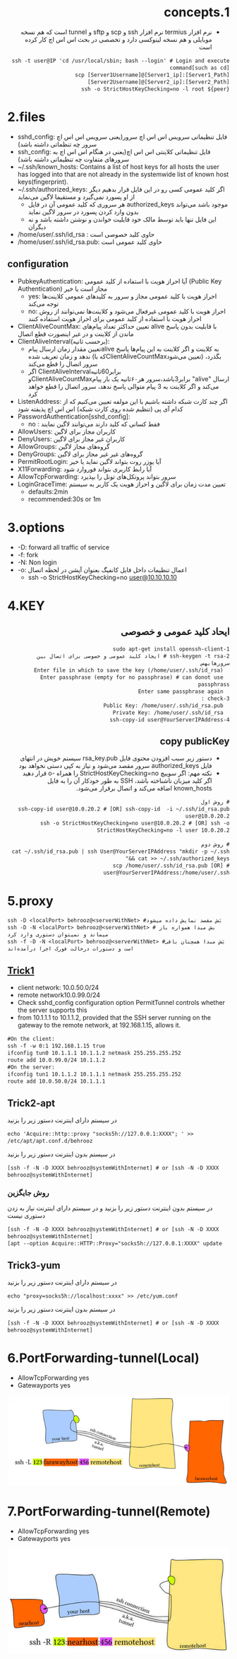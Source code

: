 <div dir="rtl">

# 1.concepts

* نرم افزار termius نرم افزار ssh و scp و sftp و tunnel است که هم نسخه موبایلی و هم نسخه لینوکسی دارد و تخصصی در بحث اس اس اچ کار کرده است

```shell
ssh -t user@IP 'cd /usr/local/sbin; bash --login' # Login and execute command[such as cd]
scp [Server1Username]@[Server1_ip]:[Server1_Path] [Server2Username]@[Server2_ip]:[Server2_Path]
ssh -o StrictHostKeyChecking=no -l root ${peer}

```

</div>

# 2.files

* sshd_config:  فایل تنظیماتی سرویس اس اس اچ سرور(یعنی سرویس اس اس اچ سرور چه تنظماتی داشته باشد)
* ssh_config:  فایل تنظیماتی کلاینتی اس اس اچ(یعنی در هنگام اس اس اچ به سرورهای متفاوت چه تنظیماتی داشته باشد)
* ~/.ssh/known_hosts: Contains a list of host keys for all hosts the user has logged into that are not already in the systemwide list of known host keys(fingerprint).
* ~/.ssh/authorized_keys: اگر کلید عمومی کسی رو در این فایل قرار بدهیم دیگر از او پسورد نمی‌گیرد و مستقیما لاگین می‌نماید
    * هر سروری که کلید عمومی آن در فایل authorized_keys موجود باشد می‌تواند بدون وارد کردن پسورد در سرور لاگین نماید
    * این فایل تنها باید توسط مالک خود قایلیت خواندن و نوشتن داشته باشد و نه دیگران
* /home/user/.ssh/id_rsa : حاوی کلید خصوصی است
* /home/user/.ssh/id_rsa.pub: حاوی کلید عمومی است

## configuration

* PubkeyAuthentication: آیا احراز هویت با استفاده از کلید عمومی (Public Key Authentication) مجاز است یا خیر
    * yes: احراز هویت با کلید عمومی مجاز و سرور به کلیدهای عمومی کلاینت‌ها توجه می‌کند
    * no: احراز هویت با کلید عمومی غیرفعال می‌شود و کلاینت‌ها نمی‌توانند از روش احراز هویت با استفاده از کلید عمومی برای احراز هویت استفاده کنند
* ClientAliveCountMax: تعیین حداکثر تعداد پیام‌های alive با قابلیت بدون پاسخ ماندن از کلاینت و در غیر اینصورت قطع اتصال
* ClientAliveInterval(برحسب ثانیه):
    * تعیین مقدار زمان ارسال پیامalive به کلاینت و اگر کلاینت به این پیام‌ها پاسخ ندهد و زمان تعریف شده (که باClientAliveCountMaxتعیین می‌شود) بگذرد، سرور اتصال را قطع می‌کند
    * اگر ClientAliveIntervalبرابر60ثانیه وClientAliveCountMaxبرابر3باشد،سرور هر۶۰ثانیه یک بار پیام "alive" ارسال می‌کند و اگر کلاینت به 3 پیام متوالی پاسخ ندهد، سرور اتصال را قطع خواهد کرد
* ListenAddress: اگر چند کارت شبکه داشته باشیم با این مولفه تعیین می‌کنیم که از کدام آی پی (تنظیم شده روی کارت شبکه) اس اس اچ پذیفته شود
* PasswordAuthentication[sshd_config]:
    * no : فقط کسانی که کلید دارند می‌توانند لاگین نمایند
* AllowUsers: کاربران مجاز برای لاگین
* DenyUsers: کاربران غیر مجاز برای لاگین
* AllowGroups: گروه‌های مجاز لاگین
* DenyGroups: گروه‌های غیر غیر مجاز برای لاگین
* PermitRootLogin: آیا یوزر روت بتواند لاگین نماید یا خیر
* X11Forwarding: آیا رابط کاربری بتواند فوروارد شود
* AllowTcpForwarding: سرور بتواند پروتکل‌های تونل را بپذیرد
* LoginGraceTime: تعیین مدت زمان برای لاگین و احراز هویت یک کاربر به سیستم
    * defaults:2min
    * recommended:30s or 1m

# 3.options

* -D: forward all traffic of service
* -f: fork
* -N: Non login
* -o: اعمال تنظیمات داخل فایل کانفیگ بعنوان آپشن در لحظه اتصال
    * ssh -o StrictHostKeyChecking=no user@10.10.10.10

# 4.KEY

<div dir="rtl">

## ایحاد کلید عمومی و خصوصی

```shell
1-sudo apt-get install openssh-client
2-ssh-keygen -t rsa # ایجاد کلید عمومی و خصوصی برای اتصال بین سرورهایهس
  Enter file in which to save the key (/home/user/.ssh/id_rsa)
  Enter passphrase (empty for no passphrase) # can donot use passphrass
  Enter same passphrase again
3-check :
  Public Key: /home/user/.ssh/id_rsa.pub
  Private Key: /home/user/.ssh/id_rsa    
4-ssh-copy-id user@YourServerIPAddress
```

## copy publicKey

* دستور زیر سبب افزودن محتوی فایل rsa_key.pub سیستم خویش در انتهای فایل authorized_keys سرور مقصد می‌شود و نیاز به کپی دستی نخواهد بود
* نکته مهم: اگر سوییچ StrictHostKeyChecking=no را همراه -o ‌قرار دهید اگر کلید میزبان ناشناخته باشد، SSH به طور خودکار آن را به فایل known_hosts اضافه می‌کند و اتصال برقرار می‌شود.

```shell
# روش اول
ssh-copy-id user@10.0.20.2 # [OR] ssh-copy-id  -i ~/.ssh/id_rsa.pub user@10.0.20.2
ssh -o StrictHostKeyChecking=no user@10.0.20.2 # [OR] ssh -o StrictHostKeyChecking=no -l user 10.0.20.2

# روش دوم
cat ~/.ssh/id_rsa.pub | ssh User@YourServerIPAddress "mkdir -p ~/.ssh && cat >> ~/.ssh/authorized_keys"
# [OR] scp /home/user/.ssh/id_rsa.pub user@YourServerIPAddress:/home/user/.ssh
```

</div>

# 5.proxy

```shell
ssh -D <localPort> behrooz@<serverWithNet> #بَش مقصد نمایش داده میشود
ssh -D -N <localPort> behrooz@<serverWithNet> # بش مبدا همواره باز میماند و نمیتوان دستوری وارد کرد
ssh -f -D -N <localPort> behrooz@<serverWithNet> #بَش مبدا همچنان باقی است و دستورات درحالت فورک اجرا درآمده‌اند
```

## [Trick1](https://serverfault.com/questions/456960/how-to-force-all-packets-go-through-ssh-tunnel)

* client network: 10.0.50.0/24
* remote network10.0.99.0/24
* Check sshd_config configuration option PermitTunnel controls whether the server supports this
* from 10.1.1.1 to 10.1.1.2, provided that the SSH server running on the gateway to the remote network, at 192.168.1.15, allows it.

```shell
#On the client:
ssh -f -w 0:1 192.168.1.15 true
ifconfig tun0 10.1.1.1 10.1.1.2 netmask 255.255.255.252
route add 10.0.99.0/24 10.1.1.2
#On the server:
ifconfig tun1 10.1.1.2 10.1.1.1 netmask 255.255.255.252
route add 10.0.50.0/24 10.1.1.1
```

## Trick2-apt

در سیستم دارای اینترنت دستور زیر را بزنید

```shell
echo 'Acquire::http::proxy "socks5h://127.0.0.1:XXXX"; ' >> /etc/apt/apt.conf.d/behrooz
```

در سیستم بدون اینترنت دستور زیر را بزنید

```shell
[ssh -f -N -D XXXX behrooz@systemWithInternet] # or [ssh -N -D XXXX behrooz@systemWithInternet]
```

### روش جایگزین

در سیستم بدون اینترنت دستور زیر را بزنید و در سیستم دارای اینترنت نیاز به زدن دستوری نیست

```shell
[ssh -f -N -D XXXX behrooz@systemWithInternet] # or [ssh -N -D XXXX behrooz@systemWithInternet]
[apt --option Acquire::HTTP::Proxy="socks5h://127.0.0.1:XXXX" update
```

## Trick3-yum

در سیستم دارای اینترنت دستور زیر را بزنید

```shell
echo "proxy=socks5h://localhost:xxxx" >> /etc/yum.conf
```

در سیستم بدون اینترنت دستور زیر را بزنید

```shell
[ssh -f -N -D XXXX behrooz@systemWithInternet] # or [ssh -N -D XXXX behrooz@systemWithInternet]
```

# 6.PortForwarding-tunnel(Local)

* AllowTcpForwarding yes
* Gatewayports yes

![sshL.jpg](../_srcFiles/Images/sshL.jpg "sshL.jpg")

# 7.PortForwarding-tunnel(Remote)

* AllowTcpForwarding yes
* Gatewayports yes

![sshR.jpg](../_srcFiles/Images/sshR.jpg "sshR.jpg")